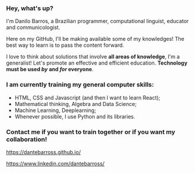 ### Hey, what's up?

I'm Danilo Barros, a Brazilian programmer, computational linguist, educator and communicologist.

Here on my GitHub, I'll be making available some of my knowledges! The best way to learn is to pass the content forward.

I love to think about solutions that involve **all areas of knowledge**, I'm a generalist! Let's promote an effective and efficient education. **Technology must be used _by_ and _for_ everyone**.

### I am currently training my general computer skills:
- HTML, CSS and Javascript (and then I want to learn React);
- Mathematical thinking, Algebra and Data Science;
- Machine Learning, Deeplearning;
- Whenever possible, I use Python and its libraries.

### Contact me if you want to train together or if you want my collaboration!

https://dantebarross.github.io/

https://www.linkedin.com/dantebarross/
